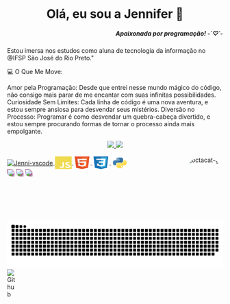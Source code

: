 <h1 align="center">Olá, eu sou a Jennifer 🌸 </h1>
<h5 align="right">Apaixonada por programação! -`♡´- </h5>



Estou imersa nos estudos como aluna de tecnologia da informação no @IFSP São José do Rio Preto."

💻 O Que Me Move:

Amor pela Programação: Desde que entrei nesse mundo mágico do código, não consigo mais parar de me encantar com suas infinitas possibilidades.
Curiosidade Sem Limites: Cada linha de código é uma nova aventura, e estou sempre ansiosa para desvendar seus mistérios.
Diversão no Processo: Programar é como desvendar um quebra-cabeça divertido, e estou sempre procurando formas de tornar o processo ainda mais empolgante.



<div align="center">
  <a href="https://github.com/DevJenniferPereira">
  <img height="190em" src="https://github-readme-stats.vercel.app/api?username=devjenniferpereira&show_icons=true&theme=dracula&include_all_commits=true&count_private=true"/>
  <img height="190em" src="https://github-readme-stats.vercel.app/api/top-langs/?username=DevJenniferPereira&layout=compact&langs_count=7&theme=dracula"/>
</div>



<div style="display: inline_block"><br>
  <img align="center" alt="Jenni-vscode" height="30" width="40" src="https://cdn.jsdelivr.net/gh/devicons/devicon/icons/vscode/vscode-original.svg">
  <img align="center" alt="Jenni-Js" height="30" width="40" src="https://raw.githubusercontent.com/devicons/devicon/master/icons/javascript/javascript-plain.svg">
  <img align="center" alt="Jenni-HTML" height="30" width="40" src="https://raw.githubusercontent.com/devicons/devicon/master/icons/html5/html5-original.svg">
  <img align="center" alt="Jenni-CSS" height="30" width="40" src="https://raw.githubusercontent.com/devicons/devicon/master/icons/css3/css3-original.svg">
  <img align="center" alt="Jenni-Python" height="30" width="40" src="https://raw.githubusercontent.com/devicons/devicon/master/icons/python/python-original.svg">
  <img align="right" alt="octacat-gif" height="150" style="border-radius: 50px;" src="https://github.githubassets.com/assets/mona-loading-dark-7701a7b97370.gif">
</div>

<div> 
   <a href="https://instagram.com/devjenp" target="_blank"><img style="background-color: #bb4e95; padding: 0.1%; border-bottom-left-radius: 10px; border-top-right-radius: 10px;" src="https://img.shields.io/badge/-Instagram-%23E4405F?style=for-the-badge&logo=instagram&logoColor=white" target="_blank"></a> <!--Botão Instagram -->
  <a href = "mailto:devjenniferpereira@gmail.com"><img style="background-color: #bb4e95; padding: 0.1%; border-bottom-left-radius: 10px; border-top-right-radius: 10px;"  src="https://img.shields.io/badge/-Gmail-%23333?style=for-the-badge&logo=gmail&logoColor=white" target="_blank"></a> <!--Botão E-mail -->
  <a href="https://www.linkedin.com/in/devjenniferp" target="_blank"><img style="background-color: #bb4e95; padding: 0.1%; border-bottom-left-radius: 10px; border-top-right-radius: 10px;"  src="https://img.shields.io/badge/-LinkedIn-%230077B5?style=for-the-badge&logo=linkedin&logoColor=white" target="_blank"></a> <!--Botão Linkedin -->
</div>


<div align="center" dir="auto">
  <a target="_blank" rel="noopener noreferrer" href="https://raw.githubusercontent.com/platane/snk/output/github-contribution-grid-snake-dark.svg"><img src="https://raw.githubusercontent.com/platane/snk/output/github-contribution-grid-snake-dark.svg" alt="Snake animation" style="max-width: 100%;"></a>
</div>


<a href="https://github.com/devjenniferpereira/">
  <img align="left" alt="Github" width="22px" src="https://user-images.githubusercontent.com/50798883/196443439-71fee3b1-2665-451c-a8e0-9d322803b4f7.png" />
</a>
